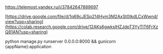 https://telemost.yandex.ru/j/37842647889697

[https://drive.google.com/file/d/1q69cJESp214Hym3M2AxSt0tkdLCxWwnd/view?usp=sharing](https://colab.research.google.com/drive/12AKs6gwksIHZJdpT3YyTIT6FrXzQ81AN?usp=sharing)


python manage.py runserver 0.0.0.0:8000 && gunicorn {appName}:application
